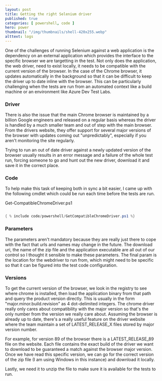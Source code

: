 ```yaml
---
layout: post
title: Getting the right Selenium driver 
published: true 
categories: [ powershell, code ]
hero: power
thumbnail: "/img/thumbnails/shell-420x255.webp"
alttext: logs
---
```


One of the challenges of running Selenium against a web application is the dependency on an external application which provides the interface 
to the specific browser we are targetting in the test. Not only does the application, the web driver, need to exist locally, it needs to be 
compatible with the current version of the browser. In the case of the Chrome browser, it updates automatically in the background so that it can 
be difficult to keep the driver up to date inline with the browser. This can be particularly challenging when the tests are run from an automated 
context like a build machine or an environment like Azure Dev Test Labs.

### Driver

There is also the issue that the main Chrome browser is maintained by a billion Google engineers and released on a regular basis whereas the 
driver is handled by a much smaller team and out of step with the main browser. From the drivers website, they offer support for several major 
versions of the browser with updates coming out "unpredictably", especially if you aren't monitoring the site regularly.

Trying to run an out of date driver against a newly updated version of the browser usually results in an error message and a failure of the whole 
test run, forcing someone to go and hunt out the new driver, download it and save it in the correct place. 

### Code

To help make this task of keeping both in sync a bit easier, I came up with the following cmdlet which could be run each time before the tests are run. 

Get-CompatibleChromeDriver.ps1
```powershell

{ % include code/powershell/GetCompatibleChromeDriver.ps1 %}

```

### Parameters

The parameters aren't mandatory because they are really just there to cope with the fact that urls and names may change in the future. 
The download uri, the name of the zip file and the application executable are all out of our control so I thought it sensible to make these parameters. 
The final param is the location for the webdriver to run from, which might need to be specific so that it can be figured into the test code configuration.

### Versions

To get the current version of the browser, we look in the registry to see where chrome is installed, then load the application binary from that path and 
query the product version directly. This is usually in the form "major.minor.build.revision" as 4 dot-delimited integers. The chrome driver really only cares 
about compatibility with the major version so that's the only number from the version we really care about. Assuming the browser is already up to date, 
there's a really useful feature on the driver website where the team maintain a set of LATEST_RELEASE_X files stored by major version number. 

For example, for version 89 of the browser there is a LATEST_RELEASE_89 file on the website. Each file contains the exact build of the driver we 
want to download to be guaranteed a match against the browser major version. Once we have read this specific version, we can go for the correct version of the 
zip file (I am using Windows in this instance) and download it locally. 

Lastly, we need it to unzip the file to make sure it is available for the tests to run.
